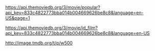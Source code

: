 https://api.themoviedb.org/3/movie/popular?api_key=833c4822773bba014b004669626be8c8&language=en-US&page=1

https://api.themoviedb.org/3/movie/id_film?api_key=833c4822773bba014b004669626be8c8&language=en-US

http://image.tmdb.org/t/p/w500
